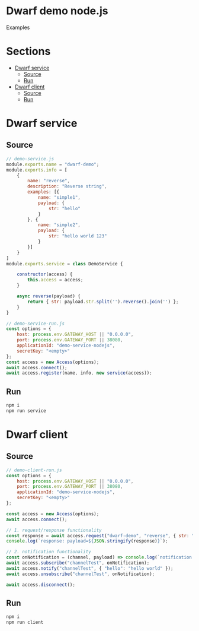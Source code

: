Dwarf demo node.js
========
Examples

# Sections

* [Dwarf service](#dwarf-service)
    * [Source](#source)
    * [Run](#run)
* [Dwarf client](#dwarf-client)
    * [Source](#source-1)
    * [Run](#run-1)


# Dwarf service

## Source

```javascript
// demo-service.js
module.exports.name = "dwarf-demo";
module.exports.info = [
    {
        name: "reverse",
        description: "Reverse string",
        examples: [{
            name: "simple1",
            payload: {
                str: "hello"
            }
        }, {
            name: "simple2",
            payload: {
                str: "hello world 123"
            }
        }]
    }
]
module.exports.service = class DemoService {

    constructor(access) {
        this.access = access;
    }

    async reverse(payload) {
        return { str: payload.str.split('').reverse().join('') };
    }
}

// demo-service-run.js
const options = {
    host: process.env.GATEWAY_HOST || "0.0.0.0",
    port: process.env.GATEWAY_PORT || 38080,
    applicationId: "demo-service-nodejs",
    secretKey: "<empty>"
};
const access = new Access(options);
await access.connect();
await access.register(name, info, new service(access));
```

## Run

```sh
npm i
npm run service
```

# Dwarf client

## Source

```javascript
// demo-client-run.js
const options = {
    host: process.env.GATEWAY_HOST || "0.0.0.0",
    port: process.env.GATEWAY_PORT || 38080,
    applicationId: "demo-service-nodejs",
    secretKey: "<empty>"
};

const access = new Access(options);
await access.connect();

// 1. request/response functionality
const response = await access.request("dwarf-demo", "reverse", { str: "hello world 123" });
console.log(`response: payload=${JSON.stringify(response)}`);

// 2. notification functionality
const onNotification = (channel, payload) => console.log(`notification: channel=${channel} payload=${JSON.stringify(payload)}`);
await access.subscribe("channelTest", onNotification);
await access.notify("channelTest", { "hello": "hello world" });
await access.unsubscribe("channelTest", onNotification);

await access.disconnect();
```

## Run

```sh
npm i
npm run client
```